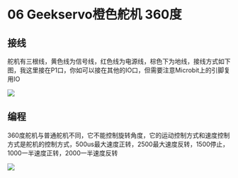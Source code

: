 # 06 Geekservo橙色舵机 360度

## 接线

舵机有三根线，黄色线为信号线，红色线为电源线，棕色下为地线，接线方式如下图，我这里接在P1口，你如可以接在其他的IO口，但需要注意Microbit上的引脚复用IO

![](https://s2.ax1x.com/2019/09/02/nC88Xt.jpg)

## 编程

360度舵机与普通舵机不同，它不能控制旋转角度，它的运动控制方式和速度控制方式是舵机的控制方式，500us最大速度正转，2500最大速度反转，1500停止，1000一半速度正转，2000一半速度反转

![](https://s2.ax1x.com/2019/09/02/nC8c7T.jpg)